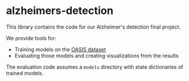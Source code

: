 # alzheimers-detection

This library contains the code for our Alzheimer's detection final project.

We provide tools for:

- Training models on the [OASIS dataset](https://www.kaggle.com/datasets/ninadaithal/imagesoasis)
- Evaluating those models and creating visualizations from the results

The evaluation code assumes a `models` directory with state dictionaries of trained models.
